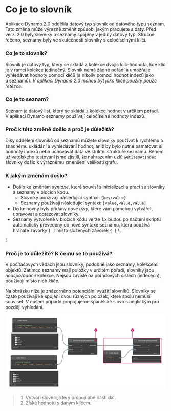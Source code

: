 # Co je to slovník

Aplikace Dynamo 2.0 oddělila datový typ slovník od datového typu seznam. Tato změna může výrazně změnit způsob, jakým pracujete s daty. Před verzí 2.0 byly slovníky a seznamy spojeny v jediný datový typ. Stručně řečeno, seznamy byly ve skutečnosti slovníky s celočíselnými klíči.

### **Co je to slovník?**

Slovník je datový typ, který se skládá z kolekce dvojic klíč-hodnota, kde klíč je v rámci kolekce jedinečný. Slovník nemá žádné pořadí a umožňuje vyhledávat hodnoty pomocí klíčů (a nikoliv pomocí hodnot indexů jako u seznamů). _V aplikaci Dynamo 2.0 mohou být jako klíče použity pouze řetězce._

### **Co je to seznam?**

Seznam je datový list, který se skládá z kolekce hodnot v určitém pořadí. V aplikaci Dynamo seznamy používají celočíselné hodnoty indexů.

### **Proč k této změně došlo a proč je důležitá?**

Díky oddělení slovníků od seznamů můžete slovníky používat k rychlému a snadnému ukládání a vyhledávání hodnot, aniž by bylo nutné pamatovat si hodnoty indexů nebo uchovávat data ve striktní struktuře seznamu. Během uživatelského testování jsme zjistili, že nahrazením uzlů `GetItemAtIndex` slovníky došlo k výraznému zmenšení velikosti grafu.

### **K jakým změnám došlo?**

* Došlo ke změnám _syntaxe_, která souvisí s inicializací a prací se slovníky a seznamy v blocích kódu.
  * Slovníky používají následující syntaxi: `{key:value}`
  * Seznamy používají následující syntaxi: `[value,value,value]`
* Do knihovny byly přidány _nové uzly_, které vám pomohou vytvářet, upravovat a dotazovat slovníky.
*   Seznamy vytvořené v blocích kódu verze 1.x budou po načtení skriptu automaticky převedeny do nové syntaxe seznamu, která používá hranaté závorky `[ ]` místo složených závorek `{ }` \\.



\![](<../images/5-5/1/what is a dictionary - what are the changes (1) (1) (1).jpg>)



### **Proč je to důležité? K čemu se to používá?**

V počítačových vědách jsou slovníky, podobně jako seznamy, kolekcemi objektů. Zatímco seznamy mají položky v určitém pořadí, slovníky jsou _neuspořádané_ kolekce. Nejsou závislé na pořadových číslech (indexech), používají místo nich _klíče_.

Na obrázku níže je znázorněno potenciální využití slovníků. Slovníky se často používají ke spojení dvou různých položek, které spolu nemusí souviset. V našem případě propojujeme španělské slovo s anglickým pro později vyhledání.

![](../images/5-5/1/whatisadictionary-whatwouldyouusethesefor.jpg)

> 1. Vytvoří slovník, který propojí obě části dat.
> 2. Získá hodnotu s daným klíčem.
